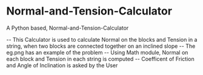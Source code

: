 # Normal-and-Tension-Calculator
A Python based, Normal-and-Tension-Calculator

-- This Calculator is used to calculate Normal on the blocks and Tension in a string, when two blocks are connected together on an inclined slope
-- The eg.png has an example of the problem
-- Using Math module, Normal on each block and Tension in each string is computed
-- Coefficent of Friction and Angle of Inclination is asked by the User
